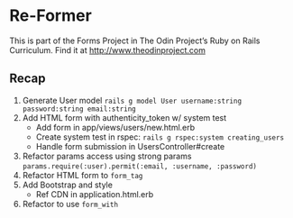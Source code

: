 # Re-Former

This is part of the Forms Project in The Odin Project’s Ruby on Rails Curriculum. Find it at http://www.theodinproject.com

## Recap
1. Generate User model
`rails g model User username:string password:string email:string`
2. Add HTML form with authenticity_token w/ system test
    - Add form in app/views/users/new.html.erb
    - Create system test in rspec: `rails g rspec:system creating_users`
    - Handle form submission in UsersController#create
3. Refactor params access using strong params
`params.require(:user).permit(:email, :username, :password)`
4. Refactor HTML form to `form_tag` 
5. Add Bootstrap and style
    - Ref CDN in application.html.erb
6. Refactor to use `form_with`
